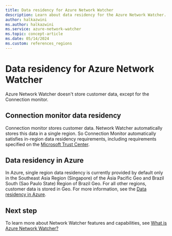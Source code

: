 ```yaml
---
title: Data residency for Azure Network Watcher
description: Learn about data residency for the Azure Network Watcher.
author: halkazwini
ms.author: halkazwini
ms.service: azure-network-watcher
ms.topic: concept-article
ms.date: 05/14/2024
ms.custom: references_regions
---
```


# Data residency for Azure Network Watcher

Azure Network Watcher doesn't store customer data, except for the Connection monitor.

## Connection monitor data residency

Connection monitor stores customer data. Network Watcher automatically stores this data in a single region. So Connection Monitor automatically satisfies in-region data residency requirements, including requirements specified on the [Microsoft Trust Center](https://www.microsoft.com/trust-center).

## Data residency in Azure

In Azure, single region data residency is currently provided by default only in the Southeast Asia Region (Singapore) of the Asia Pacific Geo and Brazil South (Sao Paulo State) Region of Brazil Geo. For all other regions, customer data is stored in Geo. For more information, see the [Data residency in Azure](https://azure.microsoft.com/explore/global-infrastructure/data-residency).

## Next step

To learn more about Network Watcher features and capabilities, see [What is Azure Network Watcher?](network-watcher-overview.md)
